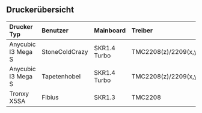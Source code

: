 Druckerübersicht
---

| Drucker Typ          | Benutzer       | Mainboard    | Treiber                | BedLevel Sensor | Marlin  | Extras |
|:---------------------|:---------------|:-------------|:-----------------------|:----------------|:--------|:-------|
| Anycubic I3 Mega S   | StoneColdCrazy | SKR1.4 Turbo | TMC2208(z)/2209(x,y,e) | Piezo           | 2.0.4.3 |        |
| Anycubic I3 Mega S   | Tapetenhobel   | SKR1.4 Turbo | TMC2208(z)/2209(x,y,e) | BL-Touch        | 2.0.4.4 |        |
| Tronxy X5SA          | Fibius         | SKR1.3       | TMC2208                | BL-Touch        | 2.0.4.0 |        |
